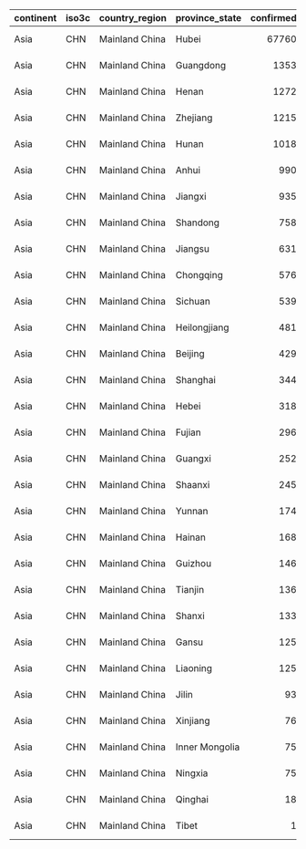 

|continent |iso3c |country_region |province_state | confirmed|who_region_code |who_region      |world_bank_income_group |world_bank_income_group_code |world_bank_income_group_gni_reference_year |world_bank_income_group_release_date | deaths| recovered| global_confirmed_pct| global_death_pct| global_recovered_pct|
|:---------|:-----|:--------------|:--------------|---------:|:---------------|:---------------|:-----------------------|:----------------------------|:------------------------------------------|:------------------------------------|------:|---------:|--------------------:|----------------:|--------------------:|
|Asia      |CHN   |Mainland China |Hubei          |     67760|WPR             |Western Pacific |Upper middle income     |WB_UMI                       |2017                                       |2018                                 |   3024|     47743|               56.797|           70.490|               74.121|
|Asia      |CHN   |Mainland China |Guangdong      |      1353|WPR             |Western Pacific |Upper middle income     |WB_UMI                       |2017                                       |2018                                 |      8|      1274|                1.134|            0.186|                1.978|
|Asia      |CHN   |Mainland China |Henan          |      1272|WPR             |Western Pacific |Upper middle income     |WB_UMI                       |2017                                       |2018                                 |     22|      1247|                1.066|            0.513|                1.936|
|Asia      |CHN   |Mainland China |Zhejiang       |      1215|WPR             |Western Pacific |Upper middle income     |WB_UMI                       |2017                                       |2018                                 |      1|      1191|                1.018|            0.023|                1.849|
|Asia      |CHN   |Mainland China |Hunan          |      1018|WPR             |Western Pacific |Upper middle income     |WB_UMI                       |2017                                       |2018                                 |      4|       990|                0.853|            0.093|                1.537|
|Asia      |CHN   |Mainland China |Anhui          |       990|WPR             |Western Pacific |Upper middle income     |WB_UMI                       |2017                                       |2018                                 |      6|       984|                0.830|            0.140|                1.528|
|Asia      |CHN   |Mainland China |Jiangxi        |       935|WPR             |Western Pacific |Upper middle income     |WB_UMI                       |2017                                       |2018                                 |      1|       927|                0.784|            0.023|                1.439|
|Asia      |CHN   |Mainland China |Shandong       |       758|WPR             |Western Pacific |Upper middle income     |WB_UMI                       |2017                                       |2018                                 |      6|       719|                0.635|            0.140|                1.116|
|Asia      |CHN   |Mainland China |Jiangsu        |       631|WPR             |Western Pacific |Upper middle income     |WB_UMI                       |2017                                       |2018                                 |      0|       627|                0.529|            0.000|                0.973|
|Asia      |CHN   |Mainland China |Chongqing      |       576|WPR             |Western Pacific |Upper middle income     |WB_UMI                       |2017                                       |2018                                 |      6|       547|                0.483|            0.140|                0.849|
|Asia      |CHN   |Mainland China |Sichuan        |       539|WPR             |Western Pacific |Upper middle income     |WB_UMI                       |2017                                       |2018                                 |      3|       478|                0.452|            0.070|                0.742|
|Asia      |CHN   |Mainland China |Heilongjiang   |       481|WPR             |Western Pacific |Upper middle income     |WB_UMI                       |2017                                       |2018                                 |     13|       434|                0.403|            0.303|                0.674|
|Asia      |CHN   |Mainland China |Beijing        |       429|WPR             |Western Pacific |Upper middle income     |WB_UMI                       |2017                                       |2018                                 |      8|       320|                0.360|            0.186|                0.497|
|Asia      |CHN   |Mainland China |Shanghai       |       344|WPR             |Western Pacific |Upper middle income     |WB_UMI                       |2017                                       |2018                                 |      3|       319|                0.288|            0.070|                0.495|
|Asia      |CHN   |Mainland China |Hebei          |       318|WPR             |Western Pacific |Upper middle income     |WB_UMI                       |2017                                       |2018                                 |      6|       307|                0.267|            0.140|                0.477|
|Asia      |CHN   |Mainland China |Fujian         |       296|WPR             |Western Pacific |Upper middle income     |WB_UMI                       |2017                                       |2018                                 |      1|       295|                0.248|            0.023|                0.458|
|Asia      |CHN   |Mainland China |Guangxi        |       252|WPR             |Western Pacific |Upper middle income     |WB_UMI                       |2017                                       |2018                                 |      2|       234|                0.211|            0.047|                0.363|
|Asia      |CHN   |Mainland China |Shaanxi        |       245|WPR             |Western Pacific |Upper middle income     |WB_UMI                       |2017                                       |2018                                 |      1|       227|                0.205|            0.023|                0.352|
|Asia      |CHN   |Mainland China |Yunnan         |       174|WPR             |Western Pacific |Upper middle income     |WB_UMI                       |2017                                       |2018                                 |      2|       170|                0.146|            0.047|                0.264|
|Asia      |CHN   |Mainland China |Hainan         |       168|WPR             |Western Pacific |Upper middle income     |WB_UMI                       |2017                                       |2018                                 |      6|       159|                0.141|            0.140|                0.247|
|Asia      |CHN   |Mainland China |Guizhou        |       146|WPR             |Western Pacific |Upper middle income     |WB_UMI                       |2017                                       |2018                                 |      2|       129|                0.122|            0.047|                0.200|
|Asia      |CHN   |Mainland China |Tianjin        |       136|WPR             |Western Pacific |Upper middle income     |WB_UMI                       |2017                                       |2018                                 |      3|       131|                0.114|            0.070|                0.203|
|Asia      |CHN   |Mainland China |Shanxi         |       133|WPR             |Western Pacific |Upper middle income     |WB_UMI                       |2017                                       |2018                                 |      0|       131|                0.111|            0.000|                0.203|
|Asia      |CHN   |Mainland China |Gansu          |       125|WPR             |Western Pacific |Upper middle income     |WB_UMI                       |2017                                       |2018                                 |      2|        88|                0.105|            0.047|                0.137|
|Asia      |CHN   |Mainland China |Liaoning       |       125|WPR             |Western Pacific |Upper middle income     |WB_UMI                       |2017                                       |2018                                 |      1|       111|                0.105|            0.023|                0.172|
|Asia      |CHN   |Mainland China |Jilin          |        93|WPR             |Western Pacific |Upper middle income     |WB_UMI                       |2017                                       |2018                                 |      1|        91|                0.078|            0.023|                0.141|
|Asia      |CHN   |Mainland China |Xinjiang       |        76|WPR             |Western Pacific |Upper middle income     |WB_UMI                       |2017                                       |2018                                 |      3|        73|                0.064|            0.070|                0.113|
|Asia      |CHN   |Mainland China |Inner Mongolia |        75|WPR             |Western Pacific |Upper middle income     |WB_UMI                       |2017                                       |2018                                 |      1|        70|                0.063|            0.023|                0.109|
|Asia      |CHN   |Mainland China |Ningxia        |        75|WPR             |Western Pacific |Upper middle income     |WB_UMI                       |2017                                       |2018                                 |      0|        71|                0.063|            0.000|                0.110|
|Asia      |CHN   |Mainland China |Qinghai        |        18|WPR             |Western Pacific |Upper middle income     |WB_UMI                       |2017                                       |2018                                 |      0|        18|                0.015|            0.000|                0.028|
|Asia      |CHN   |Mainland China |Tibet          |         1|WPR             |Western Pacific |Upper middle income     |WB_UMI                       |2017                                       |2018                                 |      0|         1|                0.001|            0.000|                0.002|
